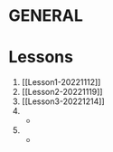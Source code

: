 # GENERAL

# Lessons
1. [[Lesson1-20221112]]
2. [[Lesson2-20221119]]
3. [[Lesson3-20221214]]
4. -
5. -

